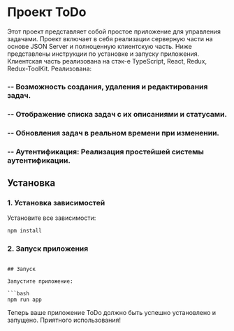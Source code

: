 # Проект ToDo

Этот проект представляет собой простое приложение для управления задачами. Проект включает в себя реализации серверную части на основе JSON Server и полноценную клиентскую часть. Ниже представлены инструкции по установке и запуску приложения.
Клиентская часть реализована на стэк-е TypeScript, React, Redux, Redux-ToolKit. Реализована:
### -- Возможность создания, удаления и редактирования задач.
### -- Отображение списка задач с их описаниями и статусами.
### -- Обновления задач в реальном времени при изменении.
### -- Аутентификация: Реализация простейшей системы аутентификации.

## Установка

### 1. Установка зависимостей


Установите все зависимости:

```bash
npm install
```


### 2. Запуск приложения

```

## Запуск

Запустите приложение:

```bash
npm run app
```

Теперь ваше приложение ToDo должно быть успешно установлено и запущено. Приятного использования!
